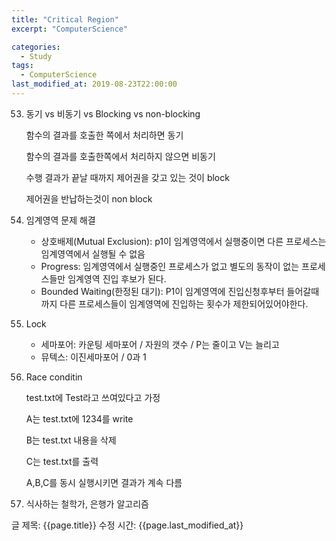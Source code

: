 ```yaml
---
title: "Critical Region"
excerpt: "ComputerScience"

categories:
  - Study
tags:
  - ComputerScience
last_modified_at: 2019-08-23T22:00:00
---
```


53. 동기 vs 비동기 vs Blocking vs non-blocking

    [](https://www.notion.so/6ee1b8ed43fa4cac8205d0ea9f128da2#603c47d8bef94e9c9bfdd5ea997f24f0)

    함수의 결과를 호출한 쪽에서 처리하면 동기

    함수의 결과를 호출한쪽에서 처리하지 않으면 비동기

    수행 결과가 끝날 때까지 제어권을 갖고 있는 것이 block

    제어권을 반납하는것이 non block

54. 임계영역 문제 해결
    - 상호배제(Mutual Exclusion): p1이 임계영역에서 실행중이면 다른 프로세스는 임계영역에서 실행될 수 없음
    - Progress: 임계영역에서 실행중인 프로세스가 없고 별도의 동작이 없는 프로세스들만 임계영역 진입 후보가 된다.
    - Bounded Waiting(한정된 대기): P1이 임계영역에 진입신청후부터 들어갈때까지 다른 프로세스들이 임계영역에 진입하는 횟수가 제한되어있어야한다.
55. Lock
    - 세마포어: 카운팅 세마포어 / 자원의 갯수 / P는 줄이고 V는 늘리고
    - 뮤텍스: 이진세마포어 / 0과 1
56. Race conditin

    test.txt에 Test라고 쓰여있다고 가정

    A는 test.txt에 1234를 write

    B는 test.txt 내용을 삭제

    C는 test.txt를 출력

    A,B,C를 동시 실행시키면 결과가 계속 다름

57. 식사하는 철학가, 은행가 알고리즘

글 제목: {{page.title}}
수정 시간: {{page.last_modified_at}}
